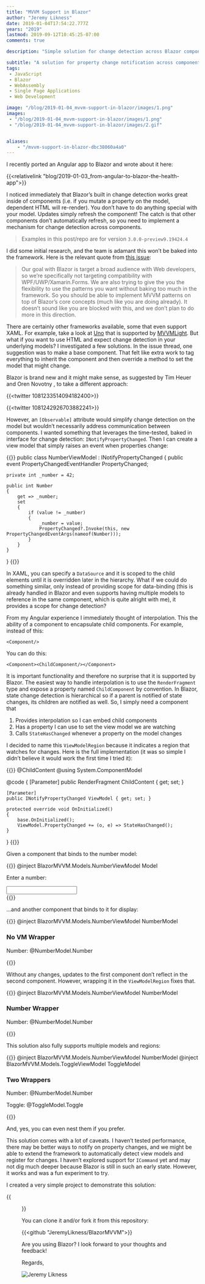 ```yaml
---
title: "MVVM Support in Blazor"
author: "Jeremy Likness"
date: 2019-01-04T17:54:22.777Z
years: "2019"
lastmod: 2019-09-12T10:45:25-07:00
comments: true

description: "Simple solution for change detection across Blazor components by supporting the MVVM pattern and INotifiyPropertyChanged."

subtitle: "A solution for property change notification across components"
tags:
 - JavaScript 
 - Blazor 
 - WebAssembly 
 - Single Page Applications 
 - Web Development 

image: "/blog/2019-01-04_mvvm-support-in-blazor/images/1.png" 
images:
 - "/blog/2019-01-04_mvvm-support-in-blazor/images/1.png" 
 - "/blog/2019-01-04_mvvm-support-in-blazor/images/2.gif" 


aliases:
    - "/mvvm-support-in-blazor-dbc38060a4a0"
---
```


I recently ported an Angular app to Blazor and wrote about it here:

{{<relativelink "blog/2019-01-03_from-angular-to-blazor-the-health-app">}}

I noticed immediately that Blazor’s built in change detection works great inside of components (i.e. if you mutate a property on the model, dependent HTML will re-render). You don’t have to do anything special with your model. Updates simply refresh the component! The catch is that other components don’t automatically refresh, so you need to implement a mechanism for change detection across components.

> Examples in this post/repo are for version `3.0.0-preview9.19424.4`

I did some initial research, and the team is adamant this won’t be baked into the framework. Here is the relevant quote from [this issue](https://github.com/aspnet/Blazor/issues/374):

> Our goal with Blazor is target a broad audience with Web developers, so we’re specifically not targeting compatibility with WPF/UWP/Xamarin.Forms. We are also trying to give the you the flexibility to use the patterns you want without baking too much in the framework. So you should be able to implement MVVM patterns on top of Blazor’s core concepts (much like you are doing already). It doesn’t sound like you are blocked with this, and we don’t plan to do more in this direction.

There are certainly other frameworks available, some that even support XAML. For example, take a look at [Uno](https://platform.uno/) that is supported by [MVVMLight](http://www.mvvmlight.net/). But what if you want to use HTML and expect change detection in your underlying models? I investigated a few solutions. In the issue thread, one suggestion was to make a base component. That felt like extra work to tag everything to inherit the component and then override a method to set the model that might change.

Blazor is brand new and it might make sense, as suggested by Tim Heuer and Oren Novotny , to take a different approach:

{{<twitter 1081233514094182400>}}

{{<twitter 1081242926703882241>}}

However, an `[Observable]` attribute would simplify change detection on the model but wouldn’t necessarily address communication between components. I wanted something that leverages the time-tested, baked in interface for change detection: `INotifyPropertyChanged`. Then I can create a view model that simply raises an event when properties change:

{{<highlight CSharp>}}
public class NumberViewModel : INotifyPropertyChanged
{
    public event PropertyChangedEventHandler PropertyChanged;

    private int _number = 42;

    public int Number
    {
        get => _number;
        set
        {
            if (value != _number)
            {
                _number = value;
                PropertyChanged?.Invoke(this, new PropertyChangedEventArgs(nameof(Number)));
            }
        }
    }
}
{{</highlight>}}

In XAML, you can specify a `DataSource` and it is scoped to the child elements until it is overridden later in the hierarchy. What if we could do something similar, only instead of providing scope for data-binding (this is already handled in Blazor and even supports having multiple models to reference in the same component, which is quite alright with me), it provides a scope for change detection?

From my Angular experience I immediately thought of interpolation. This the ability of a component to encapsulate child components. For example, instead of this:

`<Component/>`

You can do this:

`<Component><ChildComponent/></Component>`

It is important functionality and therefore no surprise that it is supported by Blazor. The easiest way to handle interpolation is to use the `RenderFragment` type and expose a property named `ChildComponent` by convention. In Blazor, state change detection is hierarchical so if a parent is notified of state changes, its children are notified as well. So, I simply need a component that

1. Provides interpolation so I can embed child components
2. Has a property I can use to set the view model we are watching
3. Calls `StateHasChanged` whenever a property on the model changes

I decided to name this `ViewModelRegion` because it indicates a region that watches for changes. Here is the full implementation (it was so simple I didn’t believe it would work the first time I tried it):

{{<highlight CSharp>}}
@ChildContent
@using System.ComponentModel

@code {
    [Parameter]
    public RenderFragment ChildContent { get; set; }

    [Parameter]
    public INotifyPropertyChanged ViewModel { get; set; }

    protected override void OnInitialized()
    {
        base.OnInitialized();
        ViewModel.PropertyChanged += (o, e) => StateHasChanged();
    }
}
{{</highlight>}}

Given a component that binds to the number model:

{{<highlight HTML>}}
@inject BlazorMVVM.Models.NumberViewModel Model

<div>
    <p>Enter a number:</p>
    <input type="number" @bind="Model.Number"/>
</div>
{{</highlight>}}

…and another component that binds to it for display:

{{<highlight HTML>}}
@inject BlazorMVVM.Models.NumberViewModel NumberModel

<div>
    <h3>No VM Wrapper</h3>
    <p>Number: @NumberModel.Number</p>
</div>
{{</highlight>}}

Without any changes, updates to the first component don’t reflect in the second component. However, wrapping it in the `ViewModelRegion` fixes that.

{{<highlight HTML>}}
@inject BlazorMVVM.Models.NumberViewModel NumberModel

<div>
    <h3>Number Wrapper</h3>
    <ViewModelRegion ViewModel="@NumberModel">
        <p>Number: @NumberModel.Number</p>
    </ViewModelRegion>
</div>
{{</highlight>}}

This solution also fully supports multiple models and regions:

{{<highlight HTML>}}
@inject BlazorMVVM.Models.NumberViewModel NumberModel
@inject BlazorMVVM.Models.ToggleViewModel ToggleModel 

<div>
    <h3>Two Wrappers</h3>
    <ViewModelRegion ViewModel="@NumberModel">
        <p>Number: @NumberModel.Number</p>
    </ViewModelRegion>
    <ViewModelRegion ViewModel="@ToggleModel">
        <p>Toggle: @ToggleModel.Toggle</p>
    </ViewModelRegion>
</div>
{{</highlight>}}

And, yes, you can even nest them if you prefer.

This solution comes with a lot of caveats. I haven’t tested performance, there may be better ways to notify on property changes, and we might be able to extend the framework to automatically detect view models and register for changes. I haven’t explored support for `ICommand` yet and may not dig much deeper because Blazor is still in such an early state. However, it works and was a fun experiment to try.

I created a very simple project to demonstrate this solution:

{{<figure src="/blog/2019-01-04_mvvm-support-in-blazor/images/1.png" caption="Blazor MVVM App" alt="Screenshot of MVVM App">}}

You can clone it and/or fork it from this repository:

{{<github "JeremyLikness/BlazorMVVM">}}

Are you using Blazor? I look forward to your thoughts and feedback!

Regards,

![Jeremy Likness](/blog/2019-01-04_mvvm-support-in-blazor/images/2.gif)
